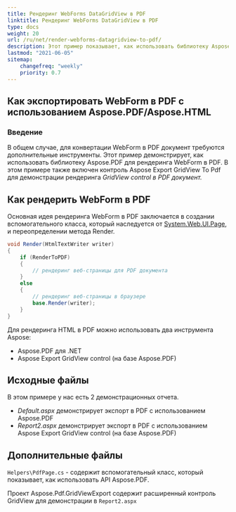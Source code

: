 ```yaml
---
title: Рендеринг WebForms DataGridView в PDF
linktitle: Рендеринг WebForms DataGridView в PDF
type: docs
weight: 20
url: /ru/net/render-webforms-datagridview-to-pdf/
description: Этот пример показывает, как использовать библиотеку Aspose.PDF для рендеринга WebForm в PDF.
lastmod: "2021-06-05"
sitemap:
    changefreq: "weekly"
    priority: 0.7
---
```


## Как экспортировать WebForm в PDF с использованием Aspose.PDF/Aspose.HTML

### Введение

В общем случае, для конвертации WebForm в PDF документ требуются дополнительные инструменты. Этот пример демонстрирует, как использовать библиотеку Aspose.PDF для рендеринга WebForm в PDF. В этом примере также включен контроль Aspose Export GridView To Pdf для демонстрации рендеринга _GridView control в PDF документ._

## Как рендерить WebForm в PDF

Основная идея рендеринга WebForm в PDF заключается в создании вспомогательного класса, который наследуется от [System.Web.UI.Page](https://msdn.microsoft.com/en-US/library/System.Web.UI.Page.aspx), и переопределении метода Render.

```csharp
void Render(HtmlTextWriter writer)
{
    if (RenderToPDF)
    {
        // рендеринг веб-страницы для PDF документа
    }
    else
    {
        // рендеринг веб-страницы в браузере
        base.Render(writer);
    }
}
```
Для рендеринга HTML в PDF можно использовать два инструмента Aspose:

- Aspose.PDF для .NET
- Aspose Export GridView control (на базе Aspose.PDF)

## Исходные файлы

В этом примере у нас есть 2 демонстрационных отчета.

- _Default.aspx_ демонстрирует экспорт в PDF с использованием Aspose.PDF
- _Report2.aspx_ демонстрирует экспорт в PDF с использованием Aspose Export GridView control (на базе Aspose.PDF)

## Дополнительные файлы

`Helpers\PdfPage.cs` - содержит вспомогательный класс, который показывает, как использовать API Aspose.PDF.

Проект Aspose.Pdf.GridViewExport содержит расширенный контроль GridView для демонстрации в `Report2.aspx`
